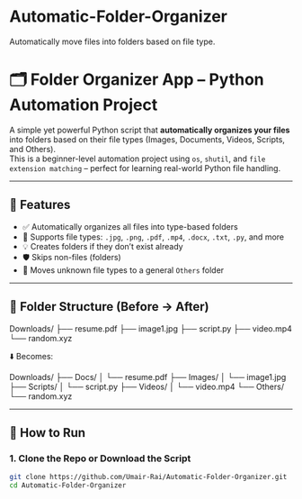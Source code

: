 # Automatic-Folder-Organizer
Automatically move files into folders based on file type.
# 🗂️ Folder Organizer App – Python Automation Project

A simple yet powerful Python script that **automatically organizes your files** into folders based on their file types (Images, Documents, Videos, Scripts, and Others).  
This is a beginner-level automation project using `os`, `shutil`, and `file extension matching` – perfect for learning real-world Python file handling.

---

## 📌 Features

- ✅ Automatically organizes all files into type-based folders
- 📁 Supports file types: `.jpg`, `.png`, `.pdf`, `.mp4`, `.docx`, `.txt`, `.py`, and more
- 💡 Creates folders if they don’t exist already
- 🛡️ Skips non-files (folders)
- 🧼 Moves unknown file types to a general `Others` folder

---

## 📂 Folder Structure (Before → After)
Downloads/
├── resume.pdf
├── image1.jpg
├── script.py
├── video.mp4
└── random.xyz



⬇️ Becomes:

Downloads/
├── Docs/
│ └── resume.pdf
├── Images/
│ └── image1.jpg
├── Scripts/
│ └── script.py
├── Videos/
│ └── video.mp4
└── Others/
└── random.xyz


---

## 🚀 How to Run

### 1. Clone the Repo or Download the Script
```bash
git clone https://github.com/Umair-Rai/Automatic-Folder-Organizer.git
cd Automatic-Folder-Organizer

